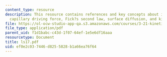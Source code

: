 ```yaml
---
content_type: resource
description: This resource contains references and key concepts about isotropic surface,
  capillary driving force, Fick?s second law, surface diffusion, and kinetic wavelength.
file: https://ol-ocw-studio-app-qa.s3.amazonaws.com/courses/3-21-kinetic-processes-in-materials-spring-2006/ef0e2c037446d8255828b1a66ea76f64_ls17.pdf
file_type: application/pdf
parent_uid: f1d1babc-c43d-1f07-64ef-1e5e6df16aaa
resourcetype: Document
title: ls17.pdf
uid: ef0e2c03-7446-d825-5828-b1a66ea76f64
---
```

